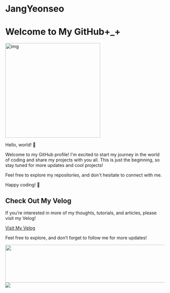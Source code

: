 # JangYeonseo
# Welcome to My GitHub+_+

<img src="https://github.com/user-attachments/assets/f1f41ca7-8708-497b-805f-9c26df64fc5a" alt="img" width="300" />

Hello, world! 👋

Welcome to my GitHub profile! I'm excited to start my journey in the world of coding and share my projects with you all. 
This is just the beginning, so stay tuned for more updates and cool projects!

Feel free to explore my repositories, and don't hesitate to connect with me.

Happy coding! 🚀

## Check Out My Velog
If you’re interested in more of my thoughts, tutorials, and articles, please visit my Velog!

[Visit My Velog](https://velog.io/@jys200210/posts)

Feel free to explore, and don’t forget to follow me for more updates!

<a href="https://github.com/devxb/gitanimals">
  <img src="https://render.gitanimals.org/lines/{JjangYeonseo}?pet-id=621549491296642915" width="1000" height="120"/>
</a>

<a href="https://github.com/devxb/gitanimals">
  <img src="https://render.gitanimals.org/farms/{JangYeonseo}"/>
</a>
